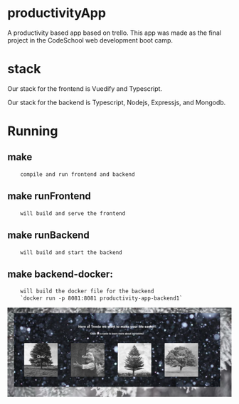 # productivityApp
A productivity based app based on trello. This app was made as the final project in the CodeSchool web development boot camp. 

# stack

Our stack for the frontend is Vuedify and Typescript.

Our stack for the backend is Typescript, Nodejs, Expressjs, and Mongodb.

# Running
## make
        compile and run frontend and backend
## make runFrontend
        will build and serve the frontend
## make runBackend
        will build and start the backend
## make backend-docker:
        will build the docker file for the backend 
        `docker run -p 8081:8081 productivity-app-backend1`


<!-- # Stretch goals:
    Send Emails
    mobile app
    store notes
    add other people 
    social media integration
    long term goals  
    add nots to events
    add subscription events
    "I dont have anything to do" button
    different folders for notes -->


![About Us](./aboutUs.png)
